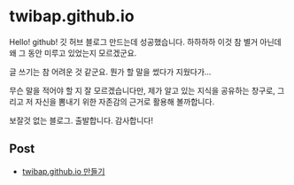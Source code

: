 # twibap.github.io
Hello! github! 
깃 허브 블로그 만드는데 성공했습니다. 하하하하
이것 참 별거 아닌데 왜 그 동안 미루고 있었는지 모르겠군요.

글 쓰기는 참 어려운 것 같군요. 뭔가 할 말을 썼다가 지웠다가...

무슨 말을 적어야 할 지 잘 모르겠습니다만, 제가 알고 있는 지식을 공유하는 창구로, 그리고 저 자신을 뽐내기 위한 자존감의 근거로 활용해 볼까합니다.

보잘것 없는 블로그.
출발합니다.
감사합니다!

## Post
- [twibap.github.io 만들기](/docs/github블로그만들기)
